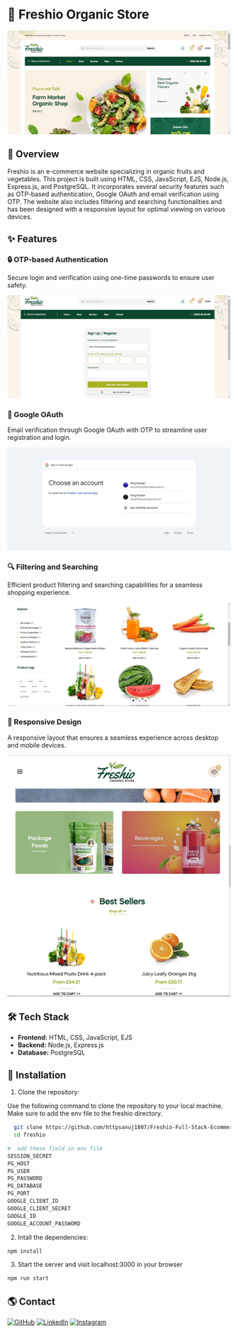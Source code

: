 # 🍏 Freshio Organic Store

![Freshio Logo](./public/readmeIMGS/homepage.jpg)

## 📝 Overview

Freshio is an e-commerce website specializing in organic fruits and vegetables. This project is built using HTML, CSS, JavaScript, EJS, Node.js, Express.js, and PostgreSQL. It incorporates several security features such as OTP-based authentication, Google OAuth and email verification using OTP. The website also includes filtering and searching functionalities and has been designed with a responsive layout for optimal viewing on various devices.

## ✨ Features

### 🔒 OTP-based Authentication
Secure login and verification using one-time passwords to ensure user safety.

![OTP-based Authentication](./otp.jpg)

### 🔑 Google OAuth
Email verification through Google OAuth with OTP to streamline user registration and login.

![Google OAuth](./googleauth.jpg)

### 🔍 Filtering and Searching
Efficient product filtering and searching capabilities for a seamless shopping experience.

![Filtering and Searching](./filter.jpg)

### 📱 Responsive Design
A responsive layout that ensures a seamless experience across desktop and mobile devices.

![Responsive Design](./responsive.jpg)

## 🛠️ Tech Stack

- **Frontend:** HTML, CSS, JavaScript, EJS
- **Backend:** Node.js, Express.js
- **Database:** PostgreSQL

## 🚀 Installation

1. Clone the repository:

Use the following command to clone the repository to your local machine. Make sure to add the env file to the freshio directory.


 ```bash
   git clone https://github.com/httpsanuj1807/Freshio-Full-Stack-Ecommerce.git
   cd freshio
   ```

``` bash
#  add these field in env file
SESSION_SECRET
PG_HOST
PG_USER
PG_PASSWORD
PG_DATABASE
PG_PORT
GOOGLE_CLIENT_ID
GOOGLE_CLIENT_SECRET
GOOGLE_ID
GOOGLE_ACCOUNT_PASSWORD
```

  
2. Intall the dependencies:
```bash
npm install
   ``` 
3. Start the server and visit localhost:3000 in your browser
```bash
npm run start
   ``` 

   
## 🌎 Contact

[![GitHub](https://img.shields.io/badge/GitHub-100000?style=for-the-badge&logo=github&logoColor=white)](https://github.com/httpsanuj1807)
[![LinkedIn](https://img.shields.io/badge/LinkedIn-0077B5?style=for-the-badge&logo=linkedin)](https://www.linkedin.com/in/anuj-kumar-7837a9268)
[![Instagram](https://img.shields.io/badge/Instagram-E4405F?style=for-the-badge&logo=instagram&logoColor=white)](https://www.instagram.com/https_anuj1807)